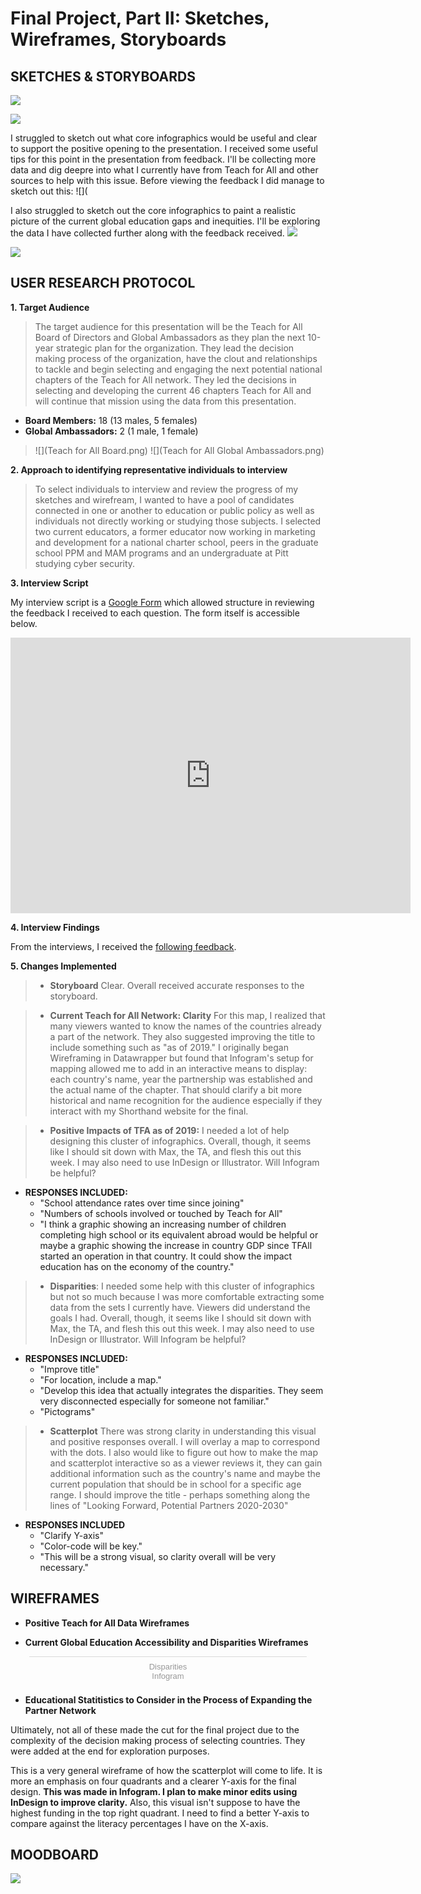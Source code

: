 # Final Project, Part II: Sketches, Wireframes, Storyboards

## **SKETCHES & STORYBOARDS**
![](DataFinal_Storyboard1.jpg)

![](DataFinal_Map1.jpg)

I struggled to sketch out what core infographics would be useful and clear to support the positive opening to the presentation. I received some useful tips for this point in the presentation from feedback. I'll be collecting more data and dig deepre into what I currently have from Teach for All and other sources to help with this issue. Before viewing the feedback I did manage to sketch out this:
![](

I also struggled to sketch out the core infographics to paint a realistic picture of the current global education gaps and inequities. I'll be exploring the data I have collected further along with the feedback received.
![](DataFinal_Disparities1.jpg)

![](DataFinal_Scatterplot1.jpg)

## **USER RESEARCH PROTOCOL**

**1. Target Audience**

>The target audience for this presentation will be the Teach for All Board of Directors and Global Ambassadors as they plan the next 10-year strategic plan for the organization. They lead the decision making process of the organization, have the clout and relationships to tackle and begin selecting and engaging the next potential national chapters of the Teach for All network. They led the decisions in selecting and developing the current 46 chapters Teach for All and will continue that mission using the data from this presentation. 

  * **Board Members:** 18 (13 males, 5 females)
  * **Global Ambassadors:** 2 (1 male, 1 female)

>![](Teach for All Board.png)
>![](Teach for All Global Ambassadors.png)

**2. Approach to identifying representative individuals to interview**

>To select individuals to interview and review the progress of my sketches and wirefream, I wanted to have a pool of candidates connected in one or another to education or public policy as well as individuals not directly working or studying those subjects. I selected two current educators, a former educator now working in marketing and development for a national charter school, peers in the graduate school PPM and MAM programs and an undergraduate at Pitt studying cyber security.

**3. Interview Script**

My interview script is a [Google Form](https://docs.google.com/forms/d/e/1FAIpQLScWbKrKVDqOWSsyX0L4IJTHxHIEFyquYV4r39r4BTgIUkUm1Q/viewform?usp=sf_link) which allowed structure in reviewing the feedback I received to each question. The form itself is accessible below.
<iframe src="https://docs.google.com/forms/d/e/1FAIpQLScWbKrKVDqOWSsyX0L4IJTHxHIEFyquYV4r39r4BTgIUkUm1Q/viewform?embedded=true" width="640" height="441" frameborder="0" marginheight="0" marginwidth="0">Loading...</iframe>

**4. Interview Findings**

From the interviews, I received the [following feedback](https://docs.google.com/spreadsheets/d/1TF5Vdd2Z5u3QCpivBIbNvIBHHfGLx0VaAz0ssSvRSZ4/edit?usp=sharing).

**5. Changes Implemented**
  
>* **Storyboard**
Clear. Overall received accurate responses to the storyboard.
  
>* **Current Teach for All Network: Clarity** 
For this map, I realized that many viewers wanted to know the names of the countries already a part of the network. They also suggested improving the title to include something such as "as of 2019." I originally began Wireframing in Datawrapper but found that Infogram's setup for mapping allowed me to add in an interactive means to display: each country's name, year the partnership was established and the actual name of the chapter. That should clarify a bit more historical and name recognition for the audience especially if they interact with my Shorthand website for the final.
  
>* **Positive Impacts of TFA as of 2019:**
I needed a lot of help designing this cluster of infographics. Overall, though, it seems like I should sit down with Max, the TA, and flesh this out this week. I may also need to use InDesign or Illustrator. Will Infogram be helpful?
  * **RESPONSES INCLUDED:** 
    * "School attendance rates over time since joining"
    * "Numbers of schools involved or touched by Teach for All"
    * "I think a graphic showing an increasing number of children completing high school or its equivalent abroad would be helpful or maybe a graphic showing the increase in country GDP since TFAll started an operation in that country. It could show the impact education has on the economy of the country."
  
>* **Disparities**:
I needed some help with this cluster of infographics but not so much because I was more comfortable extracting some data from the sets I currently have. Viewers did understand the goals I had. Overall, though, it seems like I should sit down with Max, the TA, and flesh this out this week. I may also need to use InDesign or Illustrator. Will Infogram be helpful?
  * **RESPONSES INCLUDED:**  
    * "Improve title"
    * "For location, include a map."
    * "Develop this idea that actually integrates the disparities. They seem very disconnected especially for someone not familiar."
    * "Pictograms"
  
>* **Scatterplot**
There was strong clarity in understanding this visual and positive responses overall. I will overlay a map to correspond with the dots. I also would like to figure out how to make the map and scatterplot interactive so as a viewer reviews it, they can gain additional information such as the country's name and maybe the current population that should be in school for a specific age range. I should improve the title - perhaps something along the lines of "Looking Forward, Potential Partners 2020-2030"
  * **RESPONSES INCLUDED**
    * "Clarify Y-axis"
    * "Color-code will be key."
    * "This will be a strong visual, so clarity overall will be very necessary."
  
## **WIREFRAMES**  

   * **Positive Teach for All Data Wireframes**
  
  <div class="infogram-embed" data-id="07d907df-a093-4349-a92b-089d1407bf38" data-type="interactive" data-title="Updated Teach for All Partner Network"></div><script>!function(e,t,s,i){var n="InfogramEmbeds",o=e.getElementsByTagName("script")[0],d=/^http:/.test(e.location)?"http:":"https:";if(/^\/{2}/.test(i)&&(i=d+i),window[n]&&window[n].initialized)window[n].process&&window[n].process();else if(!e.getElementById(s)){var r=e.createElement("script");r.async=1,r.id=s,r.src=i,o.parentNode.insertBefore(r,o)}}(document,0,"infogram-async","https://e.infogram.com/js/dist/embed-loader-min.js");</script>
  
  
<script id="infogram_0_c755033f-472e-4fbf-b060-08957c359125" title="Exploring" src="https://e.infogram.com/js/dist/embed.js?PRW" type="text/javascript"></script>
  
  * **Current Global Education Accessibility and Disparities Wireframes**
  
<div class="infogram-embed" data-id="a6fc245a-ad00-4c9d-b054-f534a733c2c4" data-type="interactive" data-title="Disparities"></div><script>!function(e,t,s,i){var n="InfogramEmbeds",o=e.getElementsByTagName("script")[0],d=/^http:/.test(e.location)?"http:":"https:";if(/^\/{2}/.test(i)&&(i=d+i),window[n]&&window[n].initialized)window[n].process&&window[n].process();else if(!e.getElementById(s)){var r=e.createElement("script");r.async=1,r.id=s,r.src=i,o.parentNode.insertBefore(r,o)}}(document,0,"infogram-async","https://e.infogram.com/js/dist/embed-loader-min.js");</script><div style="padding:8px 0;font-family:Arial!important;font-size:13px!important;line-height:15px!important;text-align:center;border-top:1px solid #dadada;margin:0 30px"><a href="https://infogram.com/a6fc245a-ad00-4c9d-b054-f534a733c2c4" style="color:#989898!important;text-decoration:none!important;" target="_blank">Disparities</a><br><a href="https://infogram.com" style="color:#989898!important;text-decoration:none!important;" target="_blank" rel="nofollow">Infogram</a></div>


  * **Educational Statitistics to Consider in the Process of Expanding the Partner Network**
  
  Ultimately, not all of these made the cut for the final project due to the complexity of the decision making process of selecting countries. They were added at the end for exploration purposes.
   
<div class="infogram-embed" data-id="12b621f9-d669-4fd4-b77a-2df35b347e1d" data-type="interactive" data-title="Human Development by Country"></div><script>!function(e,t,s,i){var n="InfogramEmbeds",o=e.getElementsByTagName("script")[0],d=/^http:/.test(e.location)?"http:":"https:";if(/^\/{2}/.test(i)&&(i=d+i),window[n]&&window[n].initialized)window[n].process&&window[n].process();else if(!e.getElementById(s)){var r=e.createElement("script");r.async=1,r.id=s,r.src=i,o.parentNode.insertBefore(r,o)}}(document,0,"infogram-async","https://e.infogram.com/js/dist/embed-loader-min.js");</script>


<div class="infogram-embed" data-id="7d79d019-92a5-4801-912c-fb10f07cb767" data-type="interactive" data-title="Programme for International Student Assessment (PISA) scores (Math &amp;amp; Literacy)"></div><script>!function(e,t,s,i){var n="InfogramEmbeds",o=e.getElementsByTagName("script")[0],d=/^http:/.test(e.location)?"http:":"https:";if(/^\/{2}/.test(i)&&(i=d+i),window[n]&&window[n].initialized)window[n].process&&window[n].process();else if(!e.getElementById(s)){var r=e.createElement("script");r.async=1,r.id=s,r.src=i,o.parentNode.insertBefore(r,o)}}(document,0,"infogram-async","https://e.infogram.com/js/dist/embed-loader-min.js");</script>

  
This is a very general wireframe of how the scatterplot will come to life. It is more an emphasis on four quadrants and a clearer Y-axis for the final design. **This was made in Infogram. I plan to make minor edits using InDesign to improve clarity.** Also, this visual isn't suppose to have the highest funding in the top right quadrant. I need to find a better Y-axis to compare against the literacy percentages I have on the X-axis.

## **MOODBOARD**
![](Moodboard.PNG)
